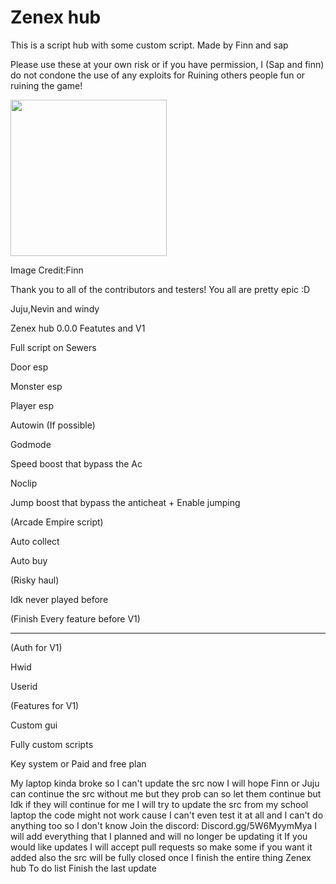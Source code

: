 # Zenex hub
This is a script hub with some custom script. Made by Finn and sap

Please use these at your own risk or if you have permission, I (Sap and finn) do not condone the use of any exploits for Ruining others people fun or ruining the game!

<img width="250px" src="">

Image Credit:Finn

Thank you to all of the contributors and testers! You all are pretty epic :D

Juju,Nevin and windy

Zenex hub 0.0.0 Featutes and V1

Full script on Sewers

Door esp

Monster esp

Player esp

Autowin (If possible)

Godmode

Speed boost that bypass the Ac

Noclip

Jump boost that bypass the anticheat + Enable jumping

(Arcade Empire script)

Auto collect

Auto buy

(Risky haul)

Idk never played before

(Finish Every feature before V1)

-----------------------
(Auth for V1)

Hwid

Userid

(Features for V1)

Custom gui 

Fully custom scripts

Key system or Paid and free plan









My laptop kinda broke so I can't update the src now I will hope Finn or Juju can continue the src without me but they prob can so let them continue but Idk if they will continue for me I will try to update the src from my school laptop the code might not work cause I can't even test it at all and I can't do anything too so I don't know Join the discord: Discord.gg/5W6MyymMya I will add everything that I planned and will no longer be updating it If you would like updates I will accept pull requests so make some if you want it added also the src will be fully closed once I finish the entire thing
Zenex hub To do list
Finish the last update

